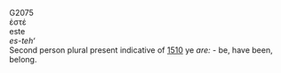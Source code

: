 G2075  
ἐστέ  
este  
*es-teh‘*  
Second person plural present indicative of [1510](g1510) ye *are:* - be,
have been, belong.  
